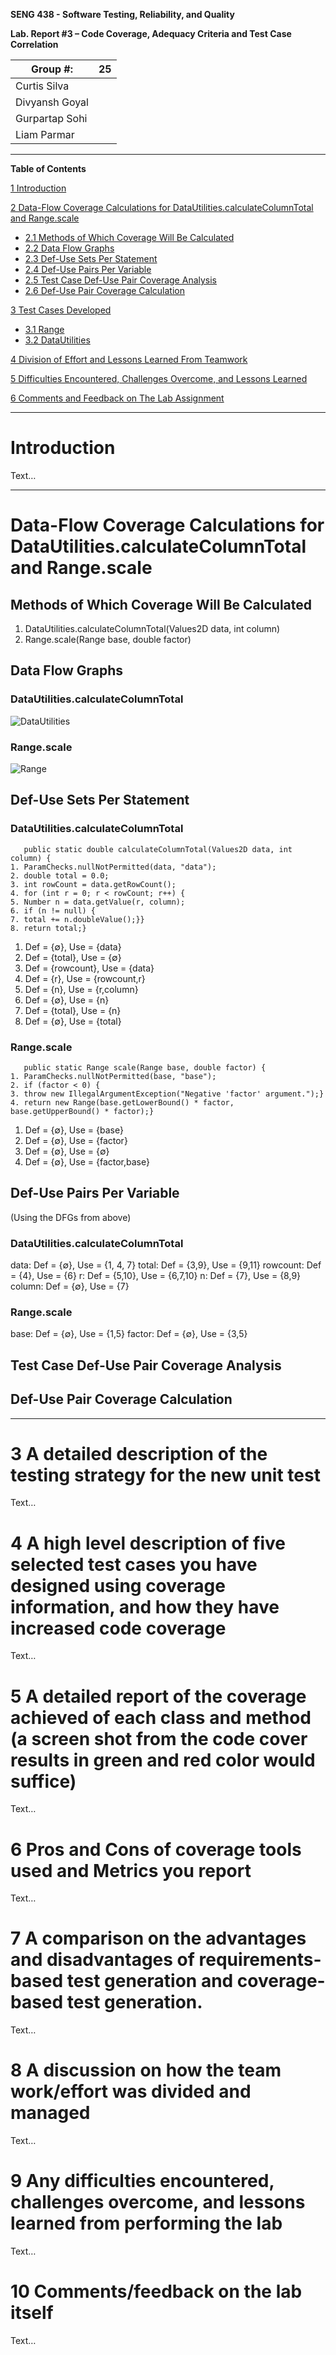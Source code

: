 **SENG 438 - Software Testing, Reliability, and Quality**

**Lab. Report #3 – Code Coverage, Adequacy Criteria and Test Case Correlation**

| Group \#:      | 25    |
| -------------- | --- |
| Curtis Silva |     |
| Divyansh Goyal               |     |
| Gurpartap Sohi               |     |
| Liam Parmar               |     |

<hr>

**Table of Contents**

[1 Introduction](#introduction)

[2 Data-Flow Coverage Calculations for DataUtilities.calculateColumnTotal and Range.scale](#data-flow-coverage-calculations-for-datautilitiescalculatecolumntotal-and-rangescale)
* [2.1 Methods of Which Coverage Will Be Calculated](#methods-of-which-coverage-will-be-calculated)
* [2.2 Data Flow Graphs](#data-flow-graphs)
* [2.3 Def-Use Sets Per Statement](#def-use-sets-per-statement)
* [2.4 Def-Use Pairs Per Variable](#def-use-pairs-per-variable)
* [2.5 Test Case Def-Use Pair Coverage Analysis](#test-case-def-use-pair-coverage-analysis)
* [2.6 Def-Use Pair Coverage Calculation](#def-use-pair-coverage-calculation)

[3 Test Cases Developed](#test-cases-developed)
* [3.1 Range](#range)
* [3.2 DataUtilities](#datautilities)

[4 Division of Effort and Lessons Learned From Teamwork](#division-of-effort-and-lessons-learned-from-teamwork)

[5 Difficulties Encountered, Challenges Overcome, and Lessons Learned](#difficulties-encountered-challenges-overcome-and-lessons-learned)

[6 Comments and Feedback on The Lab Assignment](#comments-and-feedback-on-the-lab-assignment)

<hr>

# Introduction

Text…

<hr>

# Data-Flow Coverage Calculations for DataUtilities.calculateColumnTotal and Range.scale

## Methods of Which Coverage Will Be Calculated
1. DataUtilities.calculateColumnTotal(Values2D data, int column)
2. Range.scale(Range base, double factor)

## Data Flow Graphs

### DataUtilities.calculateColumnTotal

![DataUtilities](https://user-images.githubusercontent.com/58268240/156028338-542d9018-4a2e-47b0-925a-b491df863053.png?style=centerme)

### Range.scale

![Range](https://user-images.githubusercontent.com/58268240/156028404-079b91f8-7901-4baf-80ac-9bb45bf5fa24.png?style=centerme)

## Def-Use Sets Per Statement

### DataUtilities.calculateColumnTotal

```
   public static double calculateColumnTotal(Values2D data, int column) {
1. ParamChecks.nullNotPermitted(data, "data");
2. double total = 0.0;
3. int rowCount = data.getRowCount();
4. for (int r = 0; r < rowCount; r++) {
5. Number n = data.getValue(r, column);
6. if (n != null) {
7. total += n.doubleValue();}}
8. return total;}
```

1. Def = {∅}, Use = {data}
2. Def = {total}, Use = {∅}
3. Def = {rowcount}, Use = {data}
4. Def = {r}, Use = {rowcount,r}
5. Def = {n}, Use = {r,column}
6. Def = {∅}, Use = {n}
7. Def = {total}, Use = {n}
8. Def = {∅}, Use = {total}

### Range.scale

```
   public static Range scale(Range base, double factor) {
1. ParamChecks.nullNotPermitted(base, "base");
2. if (factor < 0) {
3. throw new IllegalArgumentException("Negative 'factor' argument.");}
4. return new Range(base.getLowerBound() * factor, base.getUpperBound() * factor);}
```

1. Def = {∅}, Use = {base}
2. Def = {∅}, Use = {factor}
3. Def = {∅}, Use = {∅}
4. Def = {∅}, Use = {factor,base}

## Def-Use Pairs Per Variable

(Using the DFGs from above)

### DataUtilities.calculateColumnTotal

data: Def = {∅}, Use = {1, 4, 7}
total: Def = {3,9}, Use = {9,11}
rowcount: Def = {4}, Use = {6}
r: Def = {5,10}, Use = {6,7,10}
n: Def = {7}, Use = {8,9}
column: Def = {∅}, Use = {7}

### Range.scale

base: Def = {∅}, Use = {1,5}
factor: Def = {∅}, Use = {3,5}

## Test Case Def-Use Pair Coverage Analysis

## Def-Use Pair Coverage Calculation

<hr>


# 3 A detailed description of the testing strategy for the new unit test

Text…

# 4 A high level description of five selected test cases you have designed using coverage information, and how they have increased code coverage

Text…

# 5 A detailed report of the coverage achieved of each class and method (a screen shot from the code cover results in green and red color would suffice)

Text…

# 6 Pros and Cons of coverage tools used and Metrics you report

Text…

# 7 A comparison on the advantages and disadvantages of requirements-based test generation and coverage-based test generation.

Text…

# 8 A discussion on how the team work/effort was divided and managed

Text…

# 9 Any difficulties encountered, challenges overcome, and lessons learned from performing the lab

Text…

# 10 Comments/feedback on the lab itself

Text…
